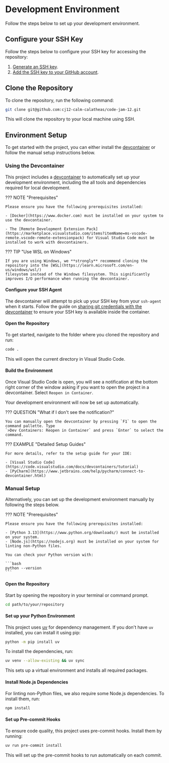 # Development Environment

Follow the steps below to set up your development environment.

## Configure your SSH Key

Follow the steps below to configure your SSH key for accessing the repository:

1. [Generate an SSH key](https://docs.github.com/en/github/authenticating-to-github/connecting-to-github-with-ssh/generating-a-new-ssh-key-and-adding-it-to-the-ssh-agent).
2. [Add the SSH key to your GitHub account](https://docs.github.com/en/github/authenticating-to-github/connecting-to-github-with-ssh/adding-a-new-ssh-key-to-your-github-account).

## Clone the Repository

To clone the repository, run the following command:

```bash
git clone git@github.com:cj12-calm-calatheas/code-jam-12.git
```

This will clone the repository to your local machine using SSH.

## Environment Setup

To get started with the project, you can either install the [devcontainer](https://containers.dev) or follow the manual
setup instructions below.

### Using the Devcontainer

This project includes a [devcontainer](https://containers.dev) to automatically set up your development
environment, including the all tools and dependencies required for local development.

??? NOTE "Prerequisites"

    Please ensure you have the following prerequisites installed:

    - [Docker](https://www.docker.com) must be installed on your system to use the devcontainer.

    - The [Remote Development Extension Pack](https://marketplace.visualstudio.com/items?itemName=ms-vscode-remote.vscode-remote-extensionpack) for Visual Studio Code must be installed to work with devcontainers.

??? TIP "Use WSL on Windows"

    If you are using Windows, we **strongly** recommend cloning the repository into the [WSL](https://learn.microsoft.com/en-us/windows/wsl/)
    filesystem instead of the Windows filesystem. This significantly improves I/O performance when running the devcontainer.

#### Configure your SSH Agent

The devcontainer will attempt to pick up your SSH key from your `ssh-agent` when it starts. Follow the
guide on [sharing git credentials with the devcontainer](https://code.visualstudio.com/remote/advancedcontainers/sharing-git-credentials)
to ensure your SSH key is available inside the container.

#### Open the Repository

To get started, navigate to the folder where you cloned the repository and run:

```bash
code .
```

This will open the current directory in Visual Studio Code.

#### Build the Environment

Once Visual Studio Code is open, you will see a notification at the bottom right corner of the window asking if
you want to open the project in a devcontainer. Select `Reopen in Container`.

Your development environment will now be set up automatically.

??? QUESTION "What if I don't see the notification?"

    You can manually open the devcontainer by pressing `F1` to open the command pallette. Type
    `>Dev Containers: Reopen in Container` and press `Enter` to select the command.

??? EXAMPLE "Detailed Setup Guides"

    For more details, refer to the setup guide for your IDE:

    - [Visual Studio Code](https://code.visualstudio.com/docs/devcontainers/tutorial)
    - [PyCharm](https://www.jetbrains.com/help/pycharm/connect-to-devcontainer.html)

### Manual Setup

Alternatively, you can set up the development environment manually by following the steps below.

??? NOTE "Prerequisites"

    Please ensure you have the following prerequisites installed:

    - [Python 3.13](https://www.python.org/downloads/) must be installed on your system.
    - [Node.js](https://nodejs.org) must be installed on your system for linting non-Python files.

    You can check your Python version with:

    ```bash
    python --version
    ```

#### Open the Repository

Start by opening the repository in your terminal or command prompt.

```bash
cd path/to/your/repository
```

#### Set up your Python Environment

This project uses [uv](https://docs.astral.sh/uv/) for dependency management. If you don't have `uv` installed, you can
install it using pip:

```bash
python -m pip install uv
```

To install the dependencies, run:

```bash
uv venv --allow-existing && uv sync
```

This sets up a virtual environment and installs all required packages.

#### Install Node.js Dependencies

For linting non-Python files, we also require some Node.js dependencies. To install them, run:

```bash
npm install
```

#### Set up Pre-commit Hooks

To ensure code quality, this project uses pre-commit hooks. Install them by running:

```bash
uv run pre-commit install
```

This will set up the pre-commit hooks to run automatically on each commit.
